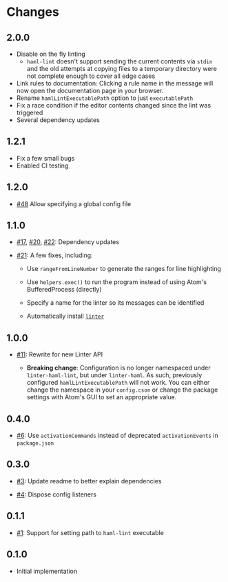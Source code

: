 # Changes

## 2.0.0

*   Disable on the fly linting
    *   `haml-lint` doesn't support sending the current contents via `stdin`
        and the old attempts at copying files to a temporary directory were not
        complete enough to cover all edge cases
*   Link rules to documentation: Clicking a rule name in the message will now
    open the documentation page in your browser.
*   Rename `hamlLintExecutablePath` option to just `executablePath`
*   Fix a race condition if the editor contents changed since the lint was
    triggered
*   Several dependency updates

## 1.2.1

*   Fix a few small bugs
*   Enabled CI testing

## 1.2.0

*   [#48](https://github.com/AtomLinter/linter-haml/pull/48) Allow specifying a
    global config file

## 1.1.0

*   [#17](https://github.com/AtomLinter/linter-haml/pull/17),
    [#20](https://github.com/AtomLinter/linter-haml/pull/20),
    [#22](https://github.com/AtomLinter/linter-haml/pull/22): Dependency updates

*   [#21](https://github.com/AtomLinter/linter-haml/pull/21): A few fixes,
    including:

    *   Use `rangeFromLineNumber` to generate the ranges for line highlighting

    *   Use `helpers.exec()` to run the program instead of using Atom's
        BufferedProcess (directly)

    *   Specify a name for the linter so its messages can be identified

    *   Automatically install [`linter`](https://github.com/atom-community/linter)

## 1.0.0

*   [#11](https://github.com/AtomLinter/linter-haml/pull/11): Rewrite for new
    Linter API

    *   **Breaking change**: Configuration is no longer namespaced under
    `linter-haml-lint`, but under `linter-haml`.  As such, previously configured
    `hamlLintExecutablePath` will not work.  You can either change the namespace
    in your `config.cson` or change the package settings with Atom's GUI to set
    an appropriate value.

## 0.4.0

*   [#6](https://github.com/AtomLinter/linter-haml/pull/6): Use
    `activationCommands` instead of deprecated `activationEvents` in
    `package.json`

## 0.3.0

*   [#3](https://github.com/AtomLinter/linter-haml/pull/3): Update readme to
    better explain dependencies

*   [#4](https://github.com/AtomLinter/linter-haml/pull/4): Dispose config
    listeners

## 0.1.1

*   [#1](https://github.com/AtomLinter/linter-haml/issues/1): Support for
    setting path to `haml-lint` executable

## 0.1.0

*   Initial implementation
